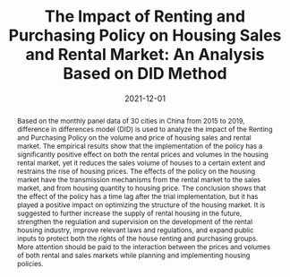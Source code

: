 ---
title: 'The Impact of Renting and Purchasing Policy on Housing Sales and Rental Market: An Analysis Based on DID Method'
authors:
  - Yiqi Huang
  - Weidong Qu

# Author notes (optional)
#author_notes:
#  - 'Equal contribution'
#  - 'Equal contribution'

date: '2021-12-01'
doi: ''

# Schedule page publish date (NOT publication's date).
publishDate: ''

# Publication type.
# Legend: 0 = Uncategorized; 1 = Conference paper; 2 = Journal article;
# 3 = Preprint / Working Paper; 4 = Report; 5 = Book; 6 = Book section;
# 7 = Thesis; 8 = Patent
publication_types: ['2']

# Publication name and optional abbreviated publication name.
publication: '*Journal of Yunnan University of Finance and Economics*'
publication_short: ''

abstract: Based on the monthly panel data of 30 cities in China from 2015 to 2019, difference in differences model (DID) is used to analyze the impact of the Renting and Purchasing Policy on the volume and price of housing sales and rental market. The empirical results show that the implementation of the policy has a significantly positive effect on both the rental prices and volumes in the housing rental market, yet it reduces the sales volume of houses to a certain extent and restrains the rise of housing prices. The effects of the policy on the housing market have the transmission mechanisms from the rental market to the sales market, and from housing quantity to housing price. The conclusion shows that the effect of the policy has a time lag after the trial implementation, but it has played a positive impact on optimizing the structure of the housing market. It is suggested to further increase the supply of rental housing in the future, strengthen the regulation and supervision on the development of the rental housing industry, improve relevant laws and regulations, and expand public inputs to protect both the rights of the house renting and purchasing groups. More attention should be paid to the interaction between the prices and volumes of both rental and sales markets while planning and implementing housing policies.

# Summary. An optional shortened abstract.
#summary: The decisions a researcher makes at the model building stage are crucial for parameter identification. This paper contains a number of applied tips for solving identifiability problems and improving the strength of DSGE model parameter identification by fine-tuning the (1) choice of observables, (2) functional specifications, (3) model features and (4) choice of structural shocks. We offer a formal approach based on well-established diagnostics and indicators to uncover and address both theoretical (yes/no) identifiability issues and weak identification from a Bayesian perspective. The concepts are illustrated by two exemplary models that demonstrate the identification properties of different investment adjustment cost specifications and output-gap definitions. Our results provide theoretical support for the use of growth adjustment costs, investment-specific technology, and partial inflation indexation.

#tags:


# Display this page in the Featured widget?
featured: false

links:
url_pdf: '/files/papers/rental_2021.pdf'
url_code: ''
url_dataset: ''
url_poster: ''
url_project: ''
url_slides: ''
url_source: ''
url_video: ''
url_preprint: ''

# Featured image
# To use, add an image named `featured.jpg/png` to your page's folder. 
image:
  caption: ''
  focal_point: ''
  preview_only: false

# Associated Projects (optional).
#   Associate this publication with one or more of your projects.
#   Simply enter your project's folder or file name without extension.
#   E.g. `internal-project` references `content/project/internal-project/index.md`.
#   Otherwise, set `projects: []`.
projects: []

# Slides (optional).
#   Associate this publication with Markdown slides.
#   Simply enter your slide deck's filename without extension.
#   E.g. `slides: "example"` references `content/slides/example/index.md`.
#   Otherwise, set `slides: ""`.
slides: ""
---